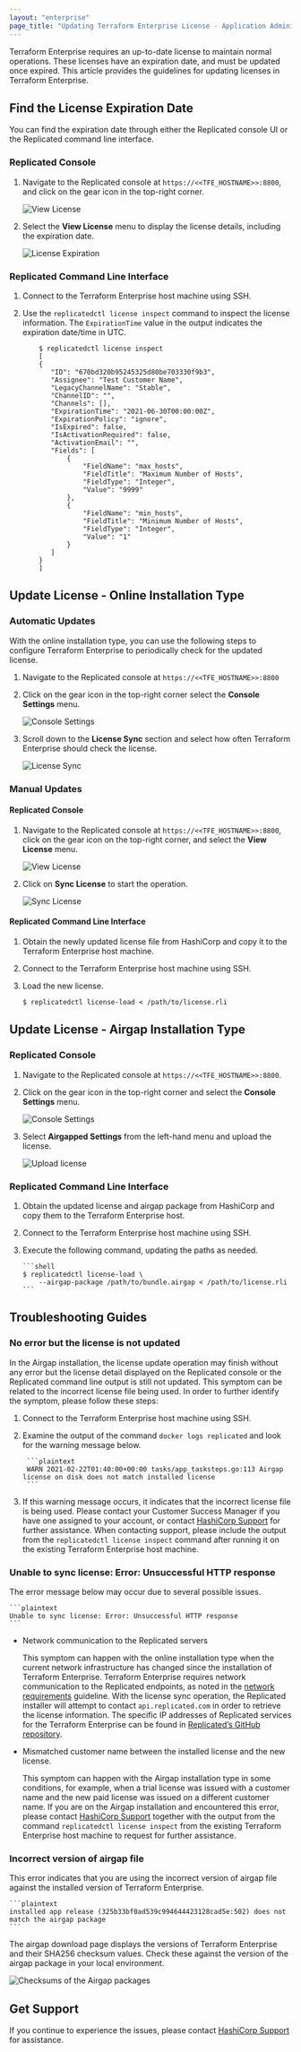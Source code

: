 ```yaml
---
layout: "enterprise"
page_title: "Updating Terraform Enterprise License - Application Administration - Terraform Enterprise"
---
```


Terraform Enterprise requires an up-to-date license to maintain normal operations. These licenses have an expiration date, and must be updated once expired. This article provides the guidelines for updating licenses in Terraform Enterprise.

## Find the License Expiration Date

You can find the expiration date through either the Replicated console UI or the Replicated command line interface.

### Replicated Console

1.  Navigate to the Replicated console at `https://<<TFE_HOSTNAME>>:8800`, and click on the gear icon in the top-right corner.

    ![View License](./images/view-license.png)

2.  Select the **View License** menu to display the license details, including the expiration date.

    ![License Expiration](./images/license-expiration.png)

### Replicated Command Line Interface

1.  Connect to the Terraform Enterprise host machine using SSH.

2.  Use the `replicatedctl license inspect` command to inspect the license information. The `ExpirationTime` value in the output indicates the expiration date/time in UTC.

    ```shell
        $ replicatedctl license inspect
        [
        {
           "ID": "670bd320b95245325d80be703330f9b3",
           "Assignee": "Test Customer Name",
           "LegacyChannelName": "Stable",
           "ChannelID": "",
           "Channels": [],
           "ExpirationTime": "2021-06-30T00:00:00Z",
           "ExpirationPolicy": "ignore",
           "IsExpired": false,
           "IsActivationRequired": false,
           "ActivationEmail": "",
           "Fields": [
               {
                   "FieldName": "max_hosts",
                   "FieldTitle": "Maximum Number of Hosts",
                   "FieldType": "Integer",
                   "Value": "9999"
               },
               {
                   "FieldName": "min_hosts",
                   "FieldTitle": "Minimum Number of Hosts",
                   "FieldType": "Integer",
                   "Value": "1"
               }
           ]
        }
        ]
    ```

## Update License - Online Installation Type

### Automatic Updates

With the online installation type, you can use the following steps to configure Terraform Enterprise to periodically check for the updated license.

1.  Navigate to the Replicated console at `https://<<TFE_HOSTNAME>>:8800`

2.  Click on the gear icon in the top-right corner select the **Console Settings** menu.

    ![Console Settings](./images/console-settings.png)

3.  Scroll down to the **License Sync** section and select how often Terraform Enterprise should check the license.

    ![License Sync](./images/license-sync.png)

### Manual Updates

#### Replicated Console

1.  Navigate to the Replicated console at `https://<<TFE_HOSTNAME>>:8800`, click on the gear icon on the top-right corner, and select the **View License** menu.

    ![View License](./images/view-license.png)

2.  Click on **Sync License** to start the operation.

    ![Sync License](./images/sync-license.png)

#### Replicated Command Line Interface

1.  Obtain the newly updated license file from HashiCorp and copy it to the Terraform Enterprise host machine.

2.  Connect to the Terraform Enterprise host machine using SSH.

3.  Load the new license.

        $ replicatedctl license-load < /path/to/license.rli

## Update License - Airgap Installation Type

### Replicated Console

1.  Navigate to the Replicated console at `https://<<TFE_HOSTNAME>>:8800`.

2.  Click on the gear icon in the top-right corner and select the **Console Settings** menu.

    ![Console Settings](./images/console-settings.png)

3.  Select **Airgapped Settings** from the left-hand menu and upload the license.

    ![Upload license](./images/upload-license.png)

### Replicated Command Line Interface

1.  Obtain the updated license and airgap package from HashiCorp and copy them to the Terraform Enterprise host.

2.  Connect to the Terraform Enterprise host machine using SSH.

3.  Execute the following command, updating the paths as needed.

        ```shell
        $ replicatedctl license-load \
            --airgap-package /path/to/bundle.airgap < /path/to/license.rli
        ```

## Troubleshooting Guides

### No error but the license is not updated

In the Airgap installation, the license update operation may finish without any error but the license detail displayed on the Replicated console or the Replicated command line output is still not updated. This symptom can be related to the incorrect license file being used. In order to further identify the symptom, please follow these steps:

1.  Connect to the Terraform Enterprise host machine using SSH.

2.  Examine the output of the command `docker logs replicated` and look for the warning message below.

         ```plaintext
         WARN 2021-02-22T01:40:00+00:00 tasks/app_tasksteps.go:113 Airgap license on disk does not match installed license
         ```

3.  If this warning message occurs, it indicates that the incorrect license file is being used. Please contact your Customer Success Manager if you have one assigned to your account, or contact [HashiCorp Support](https://www.hashicorp.com/technical-support-services-and-policies) for further assistance. When contacting support, please include the output from the `replicatedctl license inspect` command after running it on the existing Terraform Enterprise host machine.

### Unable to sync license: Error: Unsuccessful HTTP response

The error message below may occur due to several possible issues.

    ```plaintext
    Unable to sync license: Error: Unsuccessful HTTP response
    ```

*   Network communication to the Replicated servers

    This symptom can happen with the online installation type when the current network infrastructure has changed since the installation of Terraform Enterprise. Terraform Enterprise requires network communication to the Replicated endpoints, as noted in the [network requirements](https://www.terraform.io/docs/enterprise/before-installing/network-requirements.html) guideline. With the license sync operation, the Replicated installer will attempt to contact `api.replicated.com` in order to retrieve the license information. The specific IP addresses of Replicated services for the Terraform Enterprise can be found in [Replicated’s GitHub repository](https://github.com/replicatedhq/ips/blob/master/ip_addresses.json).

*   Mismatched customer name between the installed license and the new license.

    This symptom can happen with the Airgap installation type in some conditions, for example, when a trial license was issued with a customer name and the new paid license was issued on a different customer name. If you are on the Airgap installation and encountered this error, please contact [HashiCorp Support](https://www.hashicorp.com/technical-support-services-and-policies) together with the output from the command `replicatedctl license inspect` from the existing Terraform Enterprise host machine to request for further assistance.

### Incorrect version of airgap file

This error indicates that you are using the incorrect version of airgap file against the installed version of Terraform Enterprise.

    ```plaintext
    installed app release (325b33bf0ad539c994644423128cad5e:502) does not match the airgap package
    ```

The airgap download page displays the versions of Terraform Enterprise and their SHA256 checksum values. Check these against the version of the airgap package in your local environment.

![Checksums of the Airgap packages](./images/airgap-checksum.png)

## Get Support

If you continue to experience the issues, please contact [HashiCorp Support](https://www.hashicorp.com/technical-support-services-and-policies) for assistance.

